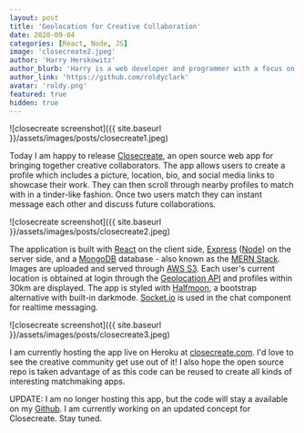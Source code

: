 ```yaml
---
layout: post
title: 'Geolocation for Creative Collaboration'
date: 2020-09-04
categories: [React, Node, JS]
image: 'closecreate2.jpeg'
author: 'Harry Herskowitz'
author_blurb: 'Harry is a web developer and programmer with a focus on using technology to empower local artists and communities'
author_link: 'https://github.com/roldyclark'
avatar: 'roldy.png'
featured: true
hidden: true
---
```


![closecreate screenshot]({{ site.baseurl }}/assets/images/posts/closecreate1.jpeg)

Today I am happy to release [Closecreate](https://github.com/roldyclark/closecreate), an open source web app for bringing together creative collaborators. The app allows users to create a profile which includes a picture, location, bio, and social media links to showcase their work. They can then scroll through nearby profiles to match with in a tinder-like fashion. Once two users match they can instant message each other and discuss future collaborations.

![closecreate screenshot]({{ site.baseurl }}/assets/images/posts/closecreate2.jpeg)

The application is built with [React](https://reactjs.org/) on the client side, [Express](https://expressjs.com/) ([Node](https://nodejs.org/en/about/)) on the server side, and a [MongoDB](https://www.mongodb.com/) database - also known as the [MERN Stack](https://www.mongodb.com/mern-stack). Images are uploaded and served through [AWS S3](https://aws.amazon.com/s3/). Each user's current location is obtained at login through the [Geolocation API](https://developer.mozilla.org/en-US/docs/Web/API/Geolocation_API) and profiles within 30km are displayed. The app is styled with [Halfmoon](https://www.gethalfmoon.com/docs/introduction/), a bootstrap alternative with built-in darkmode. [Socket.io](https://socket.io/) is used in the chat component for realtime messaging.

![closecreate screenshot]({{ site.baseurl }}/assets/images/posts/closecreate3.jpeg)

I am currently hosting the app live on Heroku at [closecreate.com](https://www.closecreate.com). I'd love to see the creative community get use out of it! I also hope the open source repo is taken advantage of as this code can be reused to create all kinds of interesting matchmaking apps.

UPDATE: I am no longer hosting this app, but the code will stay a available on my [Github](https://github.com/roldyclark/closecreate). I am currently working on an updated concept for Closecreate. Stay tuned.
